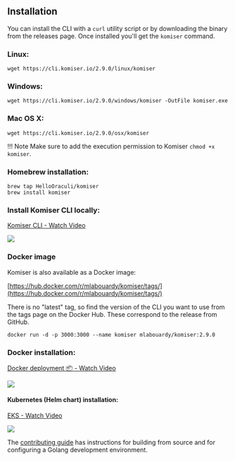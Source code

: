 ## Installation

You can install the CLI with a `curl` utility script or by downloading the binary from the releases page. Once installed you'll get the `komiser` command.

### Linux:

```
wget https://cli.komiser.io/2.9.0/linux/komiser
```

### Windows:

```
wget https://cli.komiser.io/2.9.0/windows/komiser -OutFile komiser.exe
```

### Mac OS X:

```
wget https://cli.komiser.io/2.9.0/osx/komiser
```

!!! Note
    Make sure to add the execution permission to Komiser `chmod +x komiser`.


### Homebrew installation:

```
brew tap HelloOraculi/komiser
brew install komiser
```

### Install Komiser CLI locally:

<a href="https://www.loom.com/share/27d586a54cef49f3b394085afb119afa">
    <p>Komiser CLI - Watch Video</p>
    <img style="max-width:500px;" src="https://cdn.loom.com/sessions/thumbnails/27d586a54cef49f3b394085afb119afa-1658241069897-with-play.gif">
  </a>

### Docker image 

Komiser is also available as a Docker image:

[https://hub.docker.com/r/mlabouardy/komiser/tags/](https://hub.docker.com/r/mlabouardy/komiser/tags/)

There is no "latest" tag, so find the version of the CLI you want to use from the tags page on the Docker Hub. These correspond to the release from GitHub.

```
docker run -d -p 3000:3000 --name komiser mlabouardy/komiser:2.9.0
```

### Docker installation:

<a href="https://www.loom.com/share/5ce75af3a4a34dffb923f126019b0f7b">
    <p>Docker deployment 📦 - Watch Video</p>
    <img style="max-width:500px;" src="https://cdn.loom.com/sessions/thumbnails/5ce75af3a4a34dffb923f126019b0f7b-1658315486250-with-play.gif">
  </a>

#### Kubernetes (Helm chart) installation:

<a href="https://www.loom.com/share/45277c0609cd47508d1855a73ec61309">
    <p>EKS - Watch Video</p>
    <img style="max-width:500px;" src="https://cdn.loom.com/sessions/thumbnails/45277c0609cd47508d1855a73ec61309-with-play.gif">
  </a>


The [contributing guide](https://docs.komiser.io/contributing) has instructions for building from source and for configuring a Golang development environment.